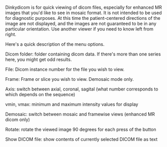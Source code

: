 Dinkydicom is for quick viewing of dicom files, especially for enhanced MR images that you'd like to see in mosaic format. It is not intended to be used for diagnostic purposes. At this time the patient-centered directions of the image are not displayed, and the images are not guaranteed to be in any particular orientation. Use another viewer if you need to know left from right.  

Here's a quick description of the menu options.  

Dicom folder: folder containing dicom data. If there's more than one series here, you might get odd results.  

File: Dicom instance number for the file you wish to view.  

Frame: Frame or slice you wish to view. Demosaic mode only.  

Axis: switch between axial, coronal, sagital (what number corresponds to which depends on the sequence)  

vmin, vmax: minimum and maximum intensity values for display  

Demosaic: switch between mosaic and framewise views (enhanced MR dicom only)  

Rotate: rotate the viewed image 90 degrees for each press of the button  

Show DICOM file: show contents of currently selected DICOM file as text
